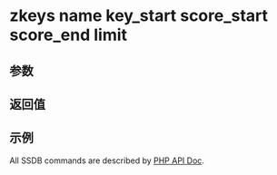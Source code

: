 # zkeys name key_start score_start score_end limit

## 参数

## 返回值

## 示例

All SSDB commands are described by [PHP API Doc](http://ssdb.io/docs/php/).
